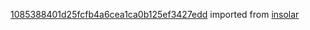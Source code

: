 [1085388401d25fcfb4a6cea1ca0b125ef3427edd](https://github.com/insolar/insolar/commit/1085388401d25fcfb4a6cea1ca0b125ef3427edd) imported from [insolar](https://github.com/insolar/insolar)
